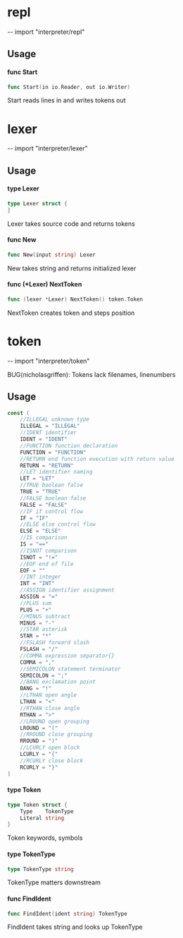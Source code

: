 # repl
--
    import "interpreter/repl"


## Usage

#### func  Start

```go
func Start(in io.Reader, out io.Writer)
```
Start reads lines in and writes tokens out
# lexer
--
    import "interpreter/lexer"


## Usage

#### type Lexer

```go
type Lexer struct {
}
```

Lexer takes source code and returns tokens

#### func  New

```go
func New(input string) Lexer
```
New takes string and returns initialized lexer

#### func (*Lexer) NextToken

```go
func (lexer *Lexer) NextToken() token.Token
```
NextToken creates token and steps position
# token
--
    import "interpreter/token"

BUG(nicholasgriffen): Tokens lack filenames, linenumbers

## Usage

```go
const (
	//ILLEGAL unknown type
	ILLEGAL = "ILLEGAL"
	//IDENT identifier
	IDENT = "IDENT"
	//FUNCTION function declaration
	FUNCTION = "FUNCTION"
	//RETURN end function execution with return value
	RETURN = "RETURN"
	//LET identifier naming
	LET = "LET"
	//TRUE boolean false
	TRUE = "TRUE"
	//FALSE boolean false
	FALSE = "FALSE"
	//IF if control flow
	IF = "IF"
	//ELSE else control flow
	ELSE = "ELSE"
	//IS comparison
	IS = "=="
	//ISNOT comparison
	ISNOT = "!="
	//EOF end of file
	EOF = ""
	//INT integer
	INT = "INT"
	//ASSIGN identifier assignment
	ASSIGN = "="
	//PLUS sum
	PLUS = "+"
	//MINUS subtract
	MINUS = "-"
	//STAR asterisk
	STAR = "*"
	//FSLASH forward slash
	FSLASH = "/"
	//COMMA expression separator{}
	COMMA = ","
	//SEMICOLON statement terminator
	SEMICOLON = ";"
	//BANG exclamation point
	BANG = "!"
	//LTHAN open angle
	LTHAN = "<"
	//RTHAN close angle
	RTHAN = ">"
	//LROUND open grouping
	LROUND = "("
	//RROUND close grouping
	RROUND = ")"
	//LCURLY open block
	LCURLY = "{"
	//RCURLY close block
	RCURLY = "}"
)
```

#### type Token

```go
type Token struct {
	Type    TokenType
	Literal string
}
```

Token keywords, symbols

#### type TokenType

```go
type TokenType string
```

TokenType matters downstream

#### func  FindIdent

```go
func FindIdent(ident string) TokenType
```
FindIdent takes string and looks up TokenType
